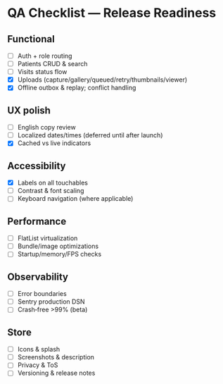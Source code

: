 # QA Checklist — Release Readiness

## Functional
- [ ] Auth + role routing
- [ ] Patients CRUD & search
- [ ] Visits status flow
- [x] Uploads (capture/gallery/queued/retry/thumbnails/viewer)
- [x] Offline outbox & replay; conflict handling

## UX polish
- [ ] English copy review
- [ ] Localized dates/times (deferred until after launch)
- [x] Cached vs live indicators

## Accessibility
- [x] Labels on all touchables
- [ ] Contrast & font scaling
- [ ] Keyboard navigation (where applicable)

## Performance
- [ ] FlatList virtualization
- [ ] Bundle/image optimizations
- [ ] Startup/memory/FPS checks

## Observability
- [ ] Error boundaries
- [ ] Sentry production DSN
- [ ] Crash‑free >99% (beta)

## Store
- [ ] Icons & splash
- [ ] Screenshots & description
- [ ] Privacy & ToS
- [ ] Versioning & release notes
